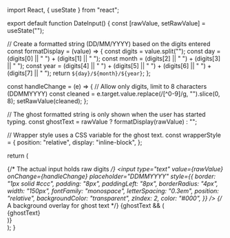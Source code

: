 import React, { useState } from "react";

export default function DateInput() {
  const [rawValue, setRawValue] = useState("");

  // Create a formatted string (DD/MM/YYYY) based on the digits entered
  const formatDisplay = (value) => {
    const digits = value.split("");
    const day = (digits[0] || " ") + (digits[1] || " ");
    const month = (digits[2] || " ") + (digits[3] || " ");
    const year =
      (digits[4] || " ") +
      (digits[5] || " ") +
      (digits[6] || " ") +
      (digits[7] || " ");
    return `${day}/${month}/${year}`;
  };

  const handleChange = (e) => {
    // Allow only digits, limit to 8 characters (DDMMYYYY)
    const cleaned = e.target.value.replace(/[^0-9]/g, "").slice(0, 8);
    setRawValue(cleaned);
  };

  // The ghost formatted string is only shown when the user has started typing.
  const ghostText = rawValue ? formatDisplay(rawValue) : "";

  // Wrapper style uses a CSS variable for the ghost text.
  const wrapperStyle = {
    position: "relative",
    display: "inline-block",
  };

  return (
    <div style={wrapperStyle} className="date-input-wrapper">
      {/* The actual input holds raw digits */}
      <input
        type="text"
        value={rawValue}
        onChange={handleChange}
        placeholder="DDMMYYYY"
        style={{
          border: "1px solid #ccc",
          padding: "8px",
          paddingLeft: "8px",
          borderRadius: "4px",
          width: "150px",
          fontFamily: "monospace",
          letterSpacing: "0.3em",
          position: "relative",
          backgroundColor: "transparent",
          zIndex: 2,
          color: "#000",
        }}
      />
      {/* A background overlay for ghost text */}
      {ghostText && (
        <div className="ghost-overlay" aria-hidden="true">
          {ghostText}
        </div>
      )}
      <style>{`
        .date-input-wrapper {
          /* Ensure the overlay is positioned correctly */
          position: relative;
          font-family: monospace;
        }
        .ghost-overlay {
          position: absolute;
          top: 0;
          left: 8px; /* Match input padding */
          width: calc(100% - 16px);
          height: 100%;
          display: flex;
          align-items: center;
          pointer-events: none;
          color: #ccc;
          letter-spacing: 0.3em;
          z-index: 1;
          /* Use a lighter color so that actual input text stands out */
        }
      `}</style>
    </div>
  );
}